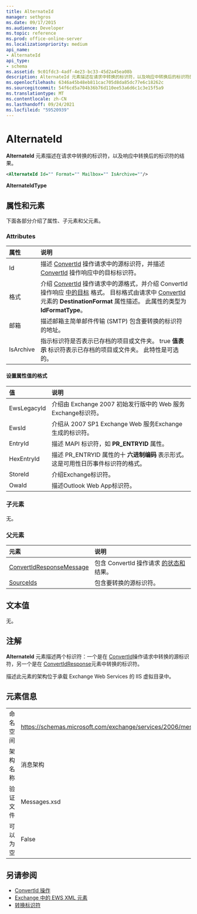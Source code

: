 ```yaml
---
title: AlternateId
manager: sethgros
ms.date: 09/17/2015
ms.audience: Developer
ms.topic: reference
ms.prod: office-online-server
ms.localizationpriority: medium
api_name:
- AlternateId
api_type:
- schema
ms.assetid: 9c01fdc3-4adf-4e23-bc33-45d2a45ea08b
description: AlternateId 元素描述在请求中转换的标识符，以及响应中转换后的标识符的结果。
ms.openlocfilehash: 6346a45b48eb811cac705d8da85dc77e6c18262c
ms.sourcegitcommit: 54f6cd5a704b36b76d110ee53a6d6c1c3e15f5a9
ms.translationtype: MT
ms.contentlocale: zh-CN
ms.lasthandoff: 09/24/2021
ms.locfileid: "59520939"
---
```

# <a name="alternateid"></a>AlternateId

**AlternateId** 元素描述在请求中转换的标识符，以及响应中转换后的标识符的结果。 
  
```XML
<AlternateId Id="" Format="" Mailbox="" IsArchive=""/>
```

 **AlternateIdType**
## <a name="attributes-and-elements"></a>属性和元素

下面各部分介绍了属性、子元素和父元素。
  
### <a name="attributes"></a>Attributes

|**属性**|**说明**|
|:-----|:-----|
|Id  <br/> |描述 [ConvertId](convertid-operation.md) 操作请求中的源标识符，并描述 [ConvertId](convertid-operation.md) 操作响应中的目标标识符。  <br/> |
|格式  <br/> |介绍 [ConvertId](convertid-operation.md) 操作请求中的源格式，并介绍 ConvertId 操作响应 [中的目标](convertid-operation.md) 格式。 目标格式由请求中 [ConvertId](convertid.md)元素的 **DestinationFormat** 属性描述。 此属性的类型为 **IdFormatType**。  <br/> |
|邮箱  <br/> |描述邮箱主简单邮件传输 (SMTP) 包含要转换的标识符的地址。  <br/> |
|IsArchive  <br/> |指示标识符是否表示已存档的项目或文件夹。 true **值表示** 标识符表示已存档的项目或文件夹。 此特性是可选的。  <br/> |
   
#### <a name="format-attribute-values"></a>设置属性值的格式

|**值**|**说明**|
|:-----|:-----|
|EwsLegacyId  <br/> |介绍由 Exchange 2007 初始发行版中的 Web 服务Exchange标识符。  <br/> |
|EwsId  <br/> |介绍从 2007 SP1 Exchange Web 服务Exchange生成的标识符。  <br/> |
|EntryId  <br/> |描述 MAPI 标识符，如 **PR_ENTRYID** 属性。  <br/> |
|HexEntryId  <br/> |描述 PR_ENTRYID 属性的十 **六进制编码** 表示形式。 这是可用性日历事件标识符的格式。  <br/> |
|StoreId  <br/> |介绍Exchange标识符。  <br/> |
|OwaId  <br/> |描述Outlook Web App标识符。  <br/> |
   
### <a name="child-elements"></a>子元素

无。
  
### <a name="parent-elements"></a>父元素

|**元素**|**说明**|
|:-----|:-----|
|[ConvertIdResponseMessage](convertidresponsemessage.md) <br/> |包含 ConvertId 操作请求 [的状态和](convertid-operation.md) 结果。  <br/> |
|[SourceIds](sourceids.md) <br/> |包含要转换的源标识符。  <br/> |
   
## <a name="text-value"></a>文本值

无。
  
## <a name="remarks"></a>注解

**AlternateId** 元素描述两个标识符：一个是在 [ConvertId](convertid-operation.md)操作请求中转换的源标识符，另一个是在 [ConvertIdResponse](convertidresponse.md)元素中转换的标识符。 
  
描述此元素的架构位于承载 Exchange Web Services 的 IIS 虚拟目录中。
  
## <a name="element-information"></a>元素信息

||||
|:-----|:-----|:-----|
|命名空间  <br/> |https://schemas.microsoft.com/exchange/services/2006/messages  <br/> |https://schemas.microsoft.com/exchange/services/2006/types  <br/> |
|架构名称  <br/> |消息架构  <br/> |类型架构  <br/> |
|验证文件  <br/> |Messages.xsd  <br/> |Types.xsd  <br/> |
|可以为空  <br/> |False  <br/> |False  <br/> |
   
## <a name="see-also"></a>另请参阅

- [ConvertId 操作](convertid-operation.md)
- [Exchange 中的 EWS XML 元素](ews-xml-elements-in-exchange.md)
- [转换标识符](https://msdn.microsoft.com/library/a5391746-b6ef-4f48-8fc8-8255258651aa%28Office.15%29.aspx)

